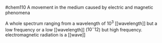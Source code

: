 #chem110 
A movement in the medium caused by electric and magnetic phenomena

A whole spectrum ranging from a wavelength of $10^3$ [[wavelength]] but a low frequency or a low [[wavelength]] ($10^-12$) but high frequency. electromagnetic radiation is a [[wave]]